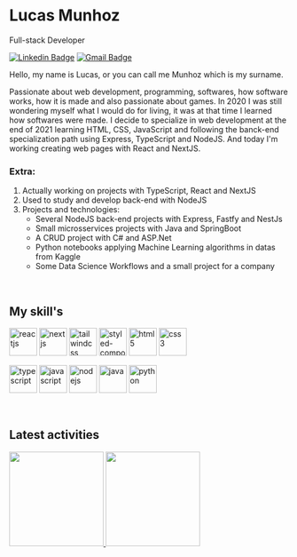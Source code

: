 # Lucas Munhoz

Full-stack Developer

[![Linkedin Badge](https://img.shields.io/badge/-Lucas%20Munhoz-986DFF?style=flat-square&logo=Linkedin&logoColor=white&link=https://www.linkedin.com/in/lucas-munhoz-b946131a5/)](https://www.linkedin.com/in/lucas-munhoz-b946131a5/) 
[![Gmail Badge](https://img.shields.io/badge/-lucasmunhozarruda@gmail.com-986DFF?style=flat-square&logo=Gmail&logoColor=white&link=mailto:lucasmunhozarruda@gmail.com)](mailto:lucasmunhozarruda@gmail.com)

Hello, my name is Lucas, or you can call me Munhoz which is my surname.

Passionate about web development, programming, softwares, how software works, how it is made and also passionate about games. In 2020 I was still wondering myself 
what I would do for living, it was at that time I learned how softwares were made. I decide to specialize in web development at the end of 2021 learning HTML, CSS,
JavaScript and following the banck-end specialization path using Express, TypeScript and NodeJS. And today I'm working creating web pages with React and NextJS.


### Extra:
1. Actually working on projects with TypeScript, React and NextJS
2. Used to study and develop back-end with NodeJS
3. Projects and technologies:
   - Several NodeJS back-end projects with Express, Fastfy and NestJs
   - Small microsservices projects with Java and SpringBoot
   - A CRUD project with C# and ASP.Net
   - Python notebooks applying Machine Learning algorithms in datas from Kaggle
   - Some Data Science Workflows and a small project for a company

<br />
<h2>My skill's</h2>
<p>
   <img src="https://api.iconify.design/skill-icons:react-light.svg" alt="reactjs" width="50" height="50"/>
   <img src="https://api.iconify.design/skill-icons:nextjs-light.svg" alt="nextjs" width="50" height="50"/>
   <img src="https://api.iconify.design/skill-icons:tailwindcss-light.svg" alt="tailwindcss" width="50" height="50" />
   <img src="https://api.iconify.design/skill-icons:styledcomponents.svg" alt="styled-components" width="50" height="50" />
   <img src="https://api.iconify.design/skill-icons:html.svg" alt="html5" width="50" height="50" />
   <img src="https://api.iconify.design/skill-icons:css.svg" alt="css3" width="50" height="50" />
</p>
<p>
   <img src="https://api.iconify.design/skill-icons:typescript.svg" alt="typescript" width="50" height="50" />
   <img src="https://api.iconify.design/skill-icons:javascript.svg" alt="javascript" width="50" height="50" />
   <img src="https://api.iconify.design/skill-icons:nodejs-light.svg" alt="nodejs" width="50" height="50" />
   <img src="https://api.iconify.design/skill-icons:java-light.svg" alt="java" width="50" height="50" />
   <img src="https://api.iconify.design/skill-icons:python-light.svg" alt="python" width="50" height="50" />
</p>

<br />
<h2>Latest activities</h2>
<div>
  <a href="https://github.com/munhoz2k">
  <img height="170em" src="https://github-readme-stats.vercel.app/api?username=munhoz2k&show_icons=true&theme=dark&include_all_commits=true&count_private=true"/>
  <img height="170em" src="https://github-readme-stats.vercel.app/api/top-langs/?username=munhoz2k&layout=compact&langs_count=7&theme=dark"/>
</div>
